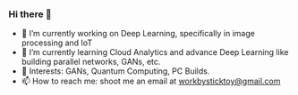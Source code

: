 ### Hi there 👋

- 🔭 I’m currently working on Deep Learning, specifically in image processing and IoT
- 🌱 I’m currently learning Cloud Analytics and advance Deep Learning like building parallel networks, GANs, etc.
- 🧐 Interests: GANs, Quantum Computing, PC Builds.
- 📫 How to reach me: shoot me an email at workbysticktoy@gmail.com
